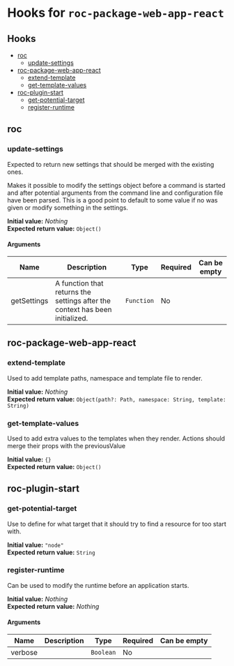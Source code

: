# Hooks for `roc-package-web-app-react`

## Hooks
* [roc](#roc)
  * [update-settings](#update-settings)
* [roc-package-web-app-react](#roc-package-web-app-react)
  * [extend-template](#extend-template)
  * [get-template-values](#get-template-values)
* [roc-plugin-start](#roc-plugin-start)
  * [get-potential-target](#get-potential-target)
  * [register-runtime](#register-runtime)

## roc

### update-settings

Expected to return new settings that should be merged with the existing ones.

Makes it possible to modify the settings object before a command is started and after potential arguments from the command line and configuration file have been parsed. This is a good point to default to some value if no was given or modify something in the settings.

__Initial value:__ _Nothing_  
__Expected return value:__ `Object()`

#### Arguments

| Name        | Description                                                                  | Type       | Required | Can be empty |
| ----------- | ---------------------------------------------------------------------------- | ---------- | -------- | ------------ |
| getSettings | A function that returns the settings after the context has been initialized. | `Function` | No       |              |

## roc-package-web-app-react

### extend-template

Used to add template paths, namespace and template file to render.

__Initial value:__ _Nothing_  
__Expected return value:__ `Object(path?: Path, namespace: String, template: String)`

### get-template-values

Used to add extra values to the templates when they render. Actions should merge their props with the previousValue

__Initial value:__ `{}`  
__Expected return value:__ `Object()`

## roc-plugin-start

### get-potential-target

Use to define for what target that it should try to find a resource for too start with.

__Initial value:__ `"node"`  
__Expected return value:__ `String`

### register-runtime

Can be used to modify the runtime before an application starts.

__Initial value:__ _Nothing_  
__Expected return value:__ _Nothing_

#### Arguments

| Name    | Description | Type      | Required | Can be empty |
| ------- | ----------- | --------- | -------- | ------------ |
| verbose |             | `Boolean` | No       |              |
